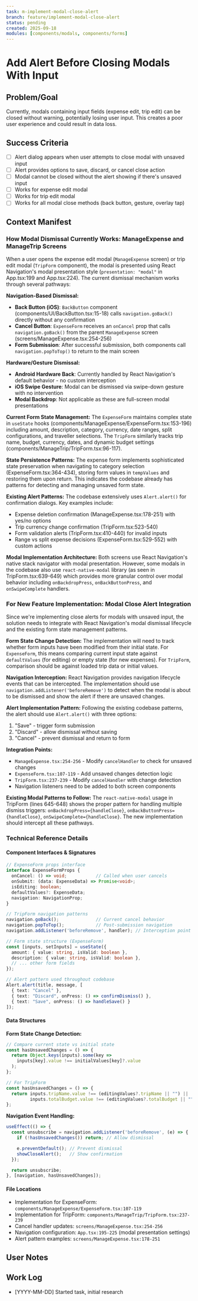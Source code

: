```yaml
---
task: m-implement-modal-close-alert
branch: feature/implement-modal-close-alert
status: pending
created: 2025-09-18
modules: [components/modals, components/forms]
---
```


# Add Alert Before Closing Modals With Input

## Problem/Goal
Currently, modals containing input fields (expense edit, trip edit) can be closed without warning, potentially losing user input. This creates a poor user experience and could result in data loss.

## Success Criteria
- [ ] Alert dialog appears when user attempts to close modal with unsaved input
- [ ] Alert provides options to save, discard, or cancel close action
- [ ] Modal cannot be closed without the alert showing if there's unsaved input
- [ ] Works for expense edit modal
- [ ] Works for trip edit modal
- [ ] Works for all modal close methods (back button, gesture, overlay tap)

## Context Manifest

### How Modal Dismissal Currently Works: ManageExpense and ManageTrip Screens

When a user opens the expense edit modal (`ManageExpense` screen) or trip edit modal (`TripForm` component), the modal is presented using React Navigation's modal presentation style (`presentation: "modal"` in App.tsx:199 and App.tsx:224). The current dismissal mechanism works through several pathways:

**Navigation-Based Dismissal:**
- **Back Button (iOS)**: `BackButton` component (components/UI/BackButton.tsx:15-18) calls `navigation.goBack()` directly without any confirmation
- **Cancel Button**: `ExpenseForm` receives an `onCancel` prop that calls `navigation.goBack()` from the parent `ManageExpense` screen (screens/ManageExpense.tsx:254-256)
- **Form Submission**: After successful submission, both components call `navigation.popToTop()` to return to the main screen

**Hardware/Gesture Dismissal:**
- **Android Hardware Back**: Currently handled by React Navigation's default behavior - no custom interception
- **iOS Swipe Gesture**: Modal can be dismissed via swipe-down gesture with no intervention
- **Modal Backdrop**: Not applicable as these are full-screen modal presentations

**Current Form State Management:**
The `ExpenseForm` maintains complex state in `useState` hooks (components/ManageExpense/ExpenseForm.tsx:153-196) including amount, description, category, currency, date ranges, split configurations, and traveller selections. The `TripForm` similarly tracks trip name, budget, currency, dates, and dynamic budget settings (components/ManageTrip/TripForm.tsx:96-117).

**State Persistence Patterns:**
The expense form implements sophisticated state preservation when navigating to category selection (ExpenseForm.tsx:364-434), storing form values in `tempValues` and restoring them upon return. This indicates the codebase already has patterns for detecting and managing unsaved form state.

**Existing Alert Patterns:**
The codebase extensively uses `Alert.alert()` for confirmation dialogs. Key examples include:
- Expense deletion confirmation (ManageExpense.tsx:178-251) with yes/no options
- Trip currency change confirmation (TripForm.tsx:523-540)
- Form validation alerts (TripForm.tsx:410-440) for invalid inputs
- Range vs split expense decisions (ExpenseForm.tsx:529-552) with custom actions

**Modal Implementation Architecture:**
Both screens use React Navigation's native stack navigator with modal presentation. However, some modals in the codebase also use `react-native-modal` library (as seen in TripForm.tsx:639-649) which provides more granular control over modal behavior including `onBackdropPress`, `onBackButtonPress`, and `onSwipeComplete` handlers.

### For New Feature Implementation: Modal Close Alert Integration

Since we're implementing close alerts for modals with unsaved input, the solution needs to integrate with React Navigation's modal dismissal lifecycle and the existing form state management patterns.

**Form State Change Detection:**
The implementation will need to track whether form inputs have been modified from their initial state. For `ExpenseForm`, this means comparing current input state against `defaultValues` (for editing) or empty state (for new expenses). For `TripForm`, comparison should be against loaded trip data or initial values.

**Navigation Interception:**
React Navigation provides navigation lifecycle events that can be intercepted. The implementation should use `navigation.addListener('beforeRemove')` to detect when the modal is about to be dismissed and show the alert if there are unsaved changes.

**Alert Implementation Pattern:**
Following the existing codebase patterns, the alert should use `Alert.alert()` with three options:
1. "Save" - trigger form submission
2. "Discard" - allow dismissal without saving
3. "Cancel" - prevent dismissal and return to form

**Integration Points:**
- `ManageExpense.tsx:254-256` - Modify `cancelHandler` to check for unsaved changes
- `ExpenseForm.tsx:107-119` - Add unsaved changes detection logic
- `TripForm.tsx:237-239` - Modify `cancelHandler` with change detection
- Navigation listeners need to be added to both screen components

**Existing Modal Patterns to Follow:**
The `react-native-modal` usage in TripForm (lines 645-648) shows the proper pattern for handling multiple dismiss triggers: `onBackdropPress={handleClose}`, `onBackButtonPress={handleClose}`, `onSwipeComplete={handleClose}`. The new implementation should intercept all these pathways.

### Technical Reference Details

#### Component Interfaces & Signatures

```typescript
// ExpenseForm props interface
interface ExpenseFormProps {
  onCancel: () => void;           // Called when user cancels
  onSubmit: (data: ExpenseData) => Promise<void>;
  isEditing: boolean;
  defaultValues?: ExpenseData;
  navigation: NavigationProp;
}

// TripForm navigation patterns
navigation.goBack();              // Current cancel behavior
navigation.popToTop();            // Post-submission navigation
navigation.addListener('beforeRemove', handler); // Interception point

// Form state structure (ExpenseForm)
const [inputs, setInputs] = useState({
  amount: { value: string, isValid: boolean },
  description: { value: string, isValid: boolean },
  // ... other form fields
});

// Alert pattern used throughout codebase
Alert.alert(title, message, [
  { text: "Cancel" },
  { text: "Discard", onPress: () => confirmDismiss() },
  { text: "Save", onPress: () => handleSave() }
]);
```

#### Data Structures

**Form State Change Detection:**
```typescript
// Compare current state vs initial state
const hasUnsavedChanges = () => {
  return Object.keys(inputs).some(key =>
    inputs[key].value !== initialValues[key]?.value
  );
};

// For TripForm
const hasUnsavedChanges = () => {
  return inputs.tripName.value !== (editingValues?.tripName || "") ||
         inputs.totalBudget.value !== (editingValues?.totalBudget || "");
};
```

**Navigation Event Handling:**
```typescript
useEffect(() => {
  const unsubscribe = navigation.addListener('beforeRemove', (e) => {
    if (!hasUnsavedChanges()) return; // Allow dismissal

    e.preventDefault(); // Prevent dismissal
    showCloseAlert();   // Show confirmation
  });

  return unsubscribe;
}, [navigation, hasUnsavedChanges]);
```

#### File Locations

- Implementation for ExpenseForm: `components/ManageExpense/ExpenseForm.tsx:107-119`
- Implementation for TripForm: `components/ManageTrip/TripForm.tsx:237-239`
- Cancel handler updates: `screens/ManageExpense.tsx:254-256`
- Navigation configuration: `App.tsx:195-225` (modal presentation settings)
- Alert pattern examples: `screens/ManageExpense.tsx:178-251`

## User Notes
<!-- Any specific notes or requirements from the developer -->

## Work Log
<!-- Updated as work progresses -->
- [YYYY-MM-DD] Started task, initial research